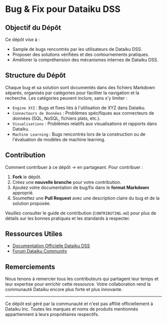 # Bug & Fix pour Dataiku DSS

## Objectif du Dépôt

Ce dépôt vise à :

- Sample de bugs rencontrés par les utilisateurs de Dataiku DSS.
- Proposer des solutions vérifiées et des contournements pratiques.
- Améliorer la compréhension des mécanismes internes de Dataiku DSS.


## Structure du Dépôt

Chaque bug et sa solution sont documentés dans des fichiers Markdown séparés, organisés par catégories pour faciliter la navigation et la recherche. Les catégories peuvent inclure, sans s'y limiter :

- `Engine XYZ` : Bugs et fixes liés à l'utilisation de XYZ dans Dataiku.
- `Connecteurs de Données` : Problèmes spécifiques aux connecteurs de données (SQL, NoSQL, fichiers plats, etc.).
- `Visualisations` : Problèmes relatifs aux visualisations et rapports dans Dataiku.
- `Machine Learning` : Bugs rencontrés lors de la construction ou de l'évaluation de modèles de machine learning.

## Contribution

Comment contribuer à ce dépôt -> en partageant. Pour contribuer :

1. **Fork** le dépôt.
2. Créez une **nouvelle branche** pour votre contribution.
3. Ajoutez votre documentation de bug/fix dans le **format Markdown** approprié.
4. Soumettez une **Pull Request** avec une description claire du bug et de la solution proposée.

Veuillez consulter le guide de contribution (`CONTRIBUTING.md`) pour plus de détails sur les bonnes pratiques et les standards à respecter.

## Ressources Utiles

- [Documentation Officielle Dataiku DSS](https://doc.dataiku.com/dss/latest/)
- [Forum Dataiku Community](https://community.dataiku.com/)


## Remerciements

Nous tenons à remercier tous les contributeurs qui partagent leur temps et leur expertise pour enrichir cette ressource. Votre collaboration rend la communauté Dataiku encore plus forte et plus innovante.

---

Ce dépôt est géré par la communauté et n'est pas affilié officiellement à Dataiku Inc. Toutes les marques et noms de produits mentionnés appartiennent à leurs propriétaires respectifs.
